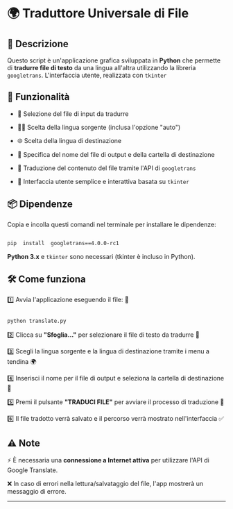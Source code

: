 # 🌍 Traduttore Universale di File 

  

## 📖 Descrizione

Questo script è un'applicazione grafica sviluppata in **Python** che permette di **tradurre file di testo** da una lingua all'altra utilizzando la libreria `googletrans`. L'interfaccia utente, realizzata con `tkinter`

## 🚀 Funzionalità

- 📂 Selezione del file di input da tradurre

- 🏳️‍🌈 Scelta della lingua sorgente (inclusa l'opzione "auto")

- 🌐 Scelta della lingua di destinazione

- 💾 Specifica del nome del file di output e della cartella di destinazione

- 🔄 Traduzione del contenuto del file tramite l'API di `googletrans`

- 🎨 Interfaccia utente semplice e interattiva basata su `tkinter`

  
## 📦 Dipendenze

Copia e incolla questi comandi nel terminale per installare le dipendenze:

```bash

pip  install  googletrans==4.0.0-rc1

```

**Python 3.x** e `tkinter` sono necessari (tkinter è incluso in Python).


## 🛠️ Come funziona

1️⃣ Avvia l'applicazione eseguendo il file: 🏁

  
```bash

python translate.py

```


2️⃣ Clicca su **"Sfoglia..."** per selezionare il file di testo da tradurre 📂

3️⃣ Scegli la lingua sorgente e la lingua di destinazione tramite i menu a tendina 🌍

4️⃣ Inserisci il nome per il file di output e seleziona la cartella di destinazione 📁

5️⃣ Premi il pulsante **"TRADUCI FILE"** per avviare il processo di traduzione 🔄

6️⃣ Il file tradotto verrà salvato e il percorso verrà mostrato nell'interfaccia ✅

  

  

## ⚠️ Note

⚡ È necessaria una **connessione a Internet attiva** per utilizzare l'API di Google Translate.

❌ In caso di errori nella lettura/salvataggio del file, l'app mostrerà un messaggio di errore.

  

---
